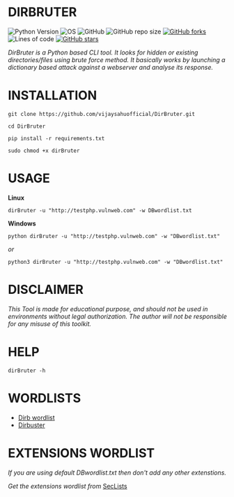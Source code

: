 # DIRBRUTER

![Python Version](https://img.shields.io/badge/python-3.x-blue?style=for-the-badge&logo=python)
![OS](https://img.shields.io/badge/OS-GNU%2FLinux-red?style=for-the-badge&logo=linux)
![GitHub](https://img.shields.io/github/license/vijaysahuofficial/DirBruter?style=for-the-badge)
![GitHub repo size](https://img.shields.io/github/repo-size/vijaysahuofficial/DirBruter?style=for-the-badge)
[![GitHub forks](https://img.shields.io/github/forks/vijaysahuofficial/DirBruter?style=for-the-badge)](https://github.com/vijaysahuofficial/DirBruter/network)
![Lines of code](https://img.shields.io/tokei/lines/github/vijaysahuofficial/DirBruter?style=for-the-badge)
[![GitHub stars](https://img.shields.io/github/stars/vijaysahuofficial/DirBruter?style=for-the-badge)](https://github.com/vijaysahuofficial/DirBruter/stargazers)

*DirBruter is a Python based CLI tool. It looks for hidden or existing directories/files using brute force method. It basically works by launching a dictionary based attack against a webserver and analyse its response.*

# INSTALLATION

```
git clone https://github.com/vijaysahuofficial/DirBruter.git
```

```
cd DirBruter
```

```
pip install -r requirements.txt
```

```
sudo chmod +x dirBruter
```


# USAGE

**Linux**
```
dirBruter -u "http://testphp.vulnweb.com" -w DBwordlist.txt
```

**Windows**

```
python dirBruter -u "http://testphp.vulnweb.com" -w "DBwordlist.txt"
```

*or*
```
python3 dirBruter -u "http://testphp.vulnweb.com" -w "DBwordlist.txt"
```


# DISCLAIMER

*This Tool is made for educational purpose, and should not be used in environments without legal authorization. The author will not be responsible for any misuse of this toolkit.*


# HELP
```
dirBruter -h
```

# WORDLISTS
 
* [Dirb wordlist](https://github.com/v0re/dirb/tree/master/wordlists)
* [Dirbuster](https://github.com/daviddias/node-dirbuster/tree/master/lists)


# EXTENSIONS WORDLIST
*If you are using default DBwordlist.txt then don't add any other extenstions.*

*Get the extensions wordlist from* [SecLists](https://github.com/danielmiessler/SecLists/blob/master/Discovery/Web-Content/web-extensions.txt)

